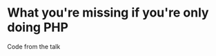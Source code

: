 What you're missing if you're only doing PHP
============================================

Code from the talk
